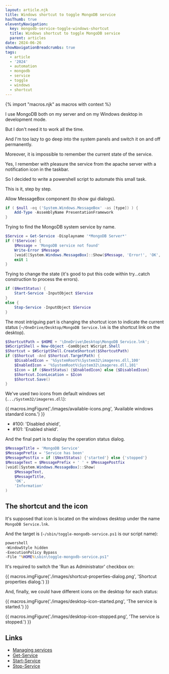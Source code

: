```yaml
---
layout: article.njk
title: Windows shortcut to toggle MongoDB service
hasThumb: true
eleventyNavigation:
  key: mongodb-service-toggle-windows-shortcut
  title: Windows shortcut to toggle MongoDB service
  parent: articles
date: 2024-06-26
showNavigationBreadcrumbs: true
tags:
  - article
  - '2024'
  - automation
  - mongodb
  - service
  - toggle
  - windows
  - shortcut
---
```


<!--
@changed 2024.06.26, 07:48
-->

{% import "macros.njk" as macros with context %}

I use MongoDB both on my server and on my Windows desktop in development mode.

But I don't need it to work all the time.

And I'm too lazy to go deep into the system panels and switch it on and off permanently.

Moreover, it is impossible to remember the current state of the service.

Yes, I remember with pleasure the service from the apache server with a notification icon in the taskbar.

So I decided to write a powershell script to automate this small task.

This is it, step by step.

Allow MessageBox component (to show gui dialogs).

```powershell
if ( $null -eq ('System.Windows.MessageBox' -as [type]) ) {
    Add-Type -AssemblyName PresentationFramework
}
```

Trying to find the MongoDB system service by name.

```powershell
$Service = Get-Service -Displayname '*MongoDB Server*'
if (!$Service) {
    $Message = 'MongoDB service not found'
    Write-Error $Message
    [void][System.Windows.MessageBox]::Show($Message, 'Error!', 'OK', 'Error')
    exit 1
}
```

Trying to change the state (it's good to put this code within try...catch construction to process the errors).

```powershell
if ($NextStatus) {
    Start-Service -InputObject $Service
}
else {
    Stop-Service -InputObject $Service
}
```

The most intriguing part is changing the shortcut icon to indicate the current status (`~/OneDrive/Desktop/MongoDB Service.lnk` is the shortcut link on the desktop).

```powershell
$ShortcutPath = $HOME + '\OneDrive\Desktop\MongoDB Service.lnk';
$WScriptShell = New-Object -ComObject WScript.Shell
$Shortcut = $WScriptShell.CreateShortcut($ShortcutPath)
if ($Shortcut -And $Shortcut.TargetPath) {
    $DisabledIcon = '%SystemRoot%\System32\imageres.dll,100'
    $EnabledIcon = '%SystemRoot%\System32\imageres.dll,101'
    $Icon = if ($NextStatus) {$EnabledIcon} else {$DisabledIcon}
    $Shortcut.IconLocation = $Icon
    $Shortcut.Save()
}
```

We've used two icons from default windows set (`.../System32/imageres.dll`):

{{ macros.imgFigure('./images/available-icons.png', 'Available windows standard icons.') }}

- #100: 'Disabled shield',
- #101: 'Enabled shield'.

And the final part is to display the operation status dialog.

```powershell
$MessageTitle = 'MongoDB Service'
$MessagePrefix = 'Service has been'
$MessagePostfix = if ($NextStatus) {'started'} else {'stopped'}
$MessageText = $MessagePrefix + ' ' + $MessagePostfix
[void][System.Windows.MessageBox]::Show(
    $MessageText,
    $MessageTitle,
    'OK',
    'Information'
)
```

## The shortcut and the icon

It's supposed that icon is located on the windows desktop under the name `MongoDB Service.lnk`.

And the target is (`~/sbin/toggle-mongodb-service.ps1` is our script name):

```cmd
powershell
-WindowStyle hidden
-ExecutionPolicy Bypass
-File "%HOME%\sbin\toggle-mongodb-service.ps1"
```

It's required to switch the 'Run as Administrator' checkbox on:

{{ macros.imgFigure('./images/shortcut-properties-dialog.png', 'Shortcut properties dialog.') }}

And, finally, we could have different icons on the desktop for each status:

{{ macros.imgFigure('./images/desktop-icon-started.png', 'The service is started.') }}

{{ macros.imgFigure('./images/desktop-icon-stopped.png', 'The service is stopped.') }}

## Links

- [Managing services](https://learn.microsoft.com/en-us/powershell/scripting/samples/managing-services?view=powershell-7.4)
- [Get-Service](https://learn.microsoft.com/en-us/powershell/module/microsoft.powershell.management/get-service?view=powershell-7.4)
- [Start-Service](https://learn.microsoft.com/en-us/powershell/module/microsoft.powershell.management/start-service?view=powershell-7.4)
- [Stop-Service](https://learn.microsoft.com/en-us/powershell/module/microsoft.powershell.management/stop-service?view=powershell-7.4)
